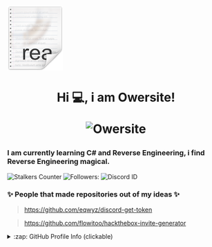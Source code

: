 
<img src="icon.png" align="bottom-right" />

<h1 align="center"


>Hi 💻, i am Owersite!

![Owersite](https://cdn.rawgit.com/sindresorhus/awesome/d7305f38d29fed78fa85652e3a63e154dd8e8829/media/badge.svg)

</h1> 

### I am currently learning C# and Reverse Engineering, i find Reverse Engineering magical.

![Stalkers Counter](https://badges.pufler.dev/visits/Owersite/Owersite?style=for-the-badge&color=red&logo=github&label=Stalkers+Counter)
![Followers:](https://img.shields.io/github/followers/owersite?style=for-the-badge&color=red) ![Discord ID](https://img.shields.io/badge/Discord-Owersite%237777-red?style=for-the-badge) 


### ✨ People that made repositories out of my ideas ✨
> https://github.com/eqwyz/discord-get-token

> https://github.com/flowitoo/hackthebox-invite-generator


<details>
  <summary>:zap: GitHub Profile Info (clickable) </summary>
  <h1 align="center">Profile Status</h1>
  <details>
    <summary>:zap: Languages (clickabe) </summary>
  <img align="center" alt="Most used languages" src="https://github-readme-stats.vercel.app/api/top-langs/?username=owersite&bg_color=30,e96443,904e95&title_color=fff&text_color=fff&layout=compact)](https://github.com/anuraghazra/github-readme-stats)" />
    </details>
  
  <details>
    <summary>:zap: GitHub Status (clickable)</summary>
  <img align="center" alt="GitHub Stats" src="https://github-readme-stats.vercel.app/api?username=owersite&bg_color=30,e96443,904e95&title_color=fff&text_color=fff&count_private=true&show_icons=true" />
</details>



